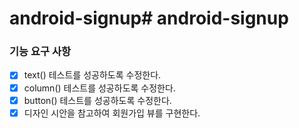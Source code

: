 # android-signup# android-signup
### 기능 요구 사항
- [x] text() 테스트를 성공하도록 수정한다.
- [x] column() 테스트를 성공하도록 수정한다.
- [x] button() 테스트를 성공하도록 수정한다.
- [x] 디자인 시안을 참고하여 회원가입 뷰를 구현한다.
